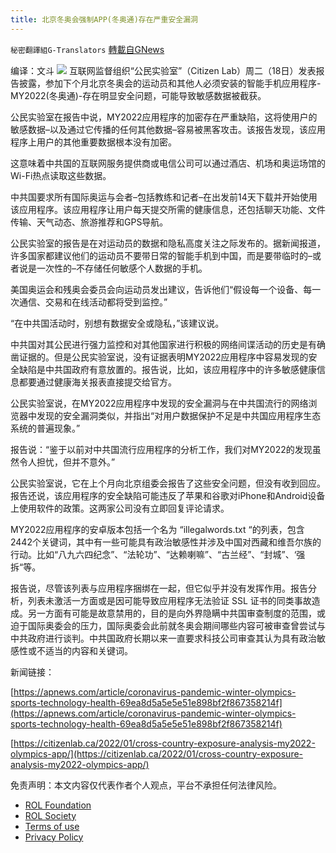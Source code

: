 ```yaml
---
title: 北京冬奥会强制APP(冬奥通)存在严重安全漏洞
---
```

`秘密翻譯組G-Translators` [轉載自GNews](https://gnews.org/zh-hans/1878926/)

编译：文斗
![](https://assets.gnews.org/wp-content/uploads/2022/01/图片4-17.png)
互联网监督组织“公民实验室”（Citizen Lab）周二（18日）发表报告披露，参加下个月北京冬奥会的运动员和其他人必须安装的智能手机应用程序-MY2022(冬奥通)-存在明显安全问题，可能导致敏感数据被截获。

公民实验室在报告中说，MY2022应用程序的加密存在严重缺陷，这将使用户的敏感数据–以及通过它传播的任何其他数据–容易被黑客攻击。该报告发现，该应用程序上用户的其他重要数据根本没有加密。

这意味着中共国的互联网服务提供商或电信公司可以通过酒店、机场和奥运场馆的Wi-Fi热点读取这些数据。

中共国要求所有国际奥运与会者–包括教练和记者–在出发前14天下载并开始使用该应用程序。该应用程序让用户每天提交所需的健康信息，还包括聊天功能、文件传输、天气动态、旅游推荐和GPS导航。

公民实验室的报告是在对运动员的数据和隐私高度关注之际发布的。据新闻报道，许多国家都建议他们的运动员不要带日常的智能手机到中国，而是要带临时的–或者说是一次性的–不存储任何敏感个人数据的手机。

美国奥运会和残奥会委员会向运动员发出建议，告诉他们“假设每一个设备、每一次通信、交易和在线活动都将受到监控。”

“在中共国活动时，别想有数据安全或隐私，”该建议说。

中共国对其公民进行强力监控和对其他国家进行积极的网络间谍活动的历史是有确凿证据的。但是公民实验室说，没有证据表明MY2022应用程序中容易发现的安全缺陷是中共国政府有意放置的。报告说，比如，该应用程序中的许多敏感健康信息都要通过健康海关报表直接提交给官方。

公民实验室说，在MY2022应用程序中发现的安全漏洞与在中共国流行的网络浏览器中发现的安全漏洞类似，并指出“对用户数据保护不足是中共国应用程序生态系统的普遍现象。”

报告说：“鉴于以前对中共国流行应用程序的分析工作，我们对MY2022的发现虽然令人担忧，但并不意外。”

公民实验室说，它在上个月向北京组委会报告了这些安全问题，但没有收到回应。报告还说，该应用程序的安全缺陷可能违反了苹果和谷歌对iPhone和Android设备上使用软件的政策。这两家公司没有立即回复评论请求。

MY2022应用程序的安卓版本包括一个名为 “illegalwords.txt “的列表，包含2442个关键词，其中有一些可能具有政治敏感性并涉及中国对西藏和维吾尔族的行动。比如“八九六四纪念”、“法轮功”、“达赖喇嘛”、“古兰经”、“封城”、‘强拆“等。

报告说，尽管该列表与应用程序捆绑在一起，但它似乎并没有发挥作用。报告分析，列表未激活一方面或是因可能导致应用程序无法验证 SSL 证书的同类事故造成。另一方面有可能是故意禁用的，目的是向外界隐瞒中共国审查制度的范围，或迫于国际奥委会的压力，国际奥委会此前就冬奥会期间哪些内容可被审查曾尝试与中共政府进行谈判。中共国政府长期以来一直要求科技公司审查其认为具有政治敏感性或不适当的内容和关键词。

新闻链接：

[https://apnews.com/article/coronavirus-pandemic-winter-olympics-sports-technology-health-69ea8d5a5e5e51e898bf2f867358214f](https://apnews.com/article/coronavirus-pandemic-winter-olympics-sports-technology-health-69ea8d5a5e5e51e898bf2f867358214f)

[https://citizenlab.ca/2022/01/cross-country-exposure-analysis-my2022-olympics-app/](https://citizenlab.ca/2022/01/cross-country-exposure-analysis-my2022-olympics-app/)

 

免责声明：本文内容仅代表作者个人观点，平台不承担任何法律风险。

- [ROL Foundation](https://rolfoundation.org/)
- [ROL Society](https://rolsociety.org/)
- [Terms of use](https://gnews.org/terms-of-use-3/)
- [Privacy Policy](https://gnews.org/privacy-policy/)
